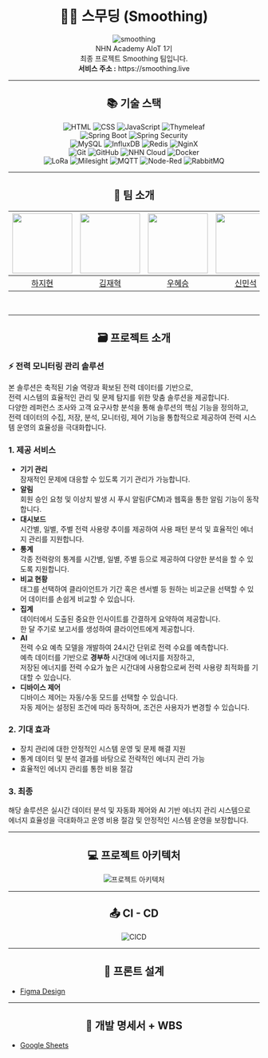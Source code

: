 # <div align="center">🌱🍃 스무딩 (Smoothing)</div>

<div align="center">
  <img src="https://github.com/nhnacademy-aiot1-Smoothing/.github/assets/140356909/69437e68-3e1f-41cb-8efc-169842e3598a" alt="smoothing" />
</div>

<div align="center">
  NHN Academy AIoT 1기<br>
  최종 프로젝트 Smoothing 팀입니다.
</div>

<div align="center">
  <strong>서비스 주소 :</strong> https://smoothing.live
</div>

---

## <div align="center">📚 기술 스택</div>

<div align="center">

![HTML](https://img.shields.io/badge/HTML5-E34F26?style=for-the-badge&logo=html5&logoColor=white)
![CSS](https://img.shields.io/badge/CSS3-1572B6?style=for-the-badge&logo=css3&logoColor=white)
![JavaScript](https://img.shields.io/badge/JavaScript-F7DF1E?style=for-the-badge&logo=javascript&logoColor=black)
![Thymeleaf](https://img.shields.io/badge/Thymeleaf-%23005C0F.svg?style=for-the-badge&logo=Thymeleaf&logoColor=white)
<br>
![Spring Boot](https://img.shields.io/badge/Spring_Boot-6DB33F?style=for-the-badge&logo=spring-boot&logoColor=white)
![Spring Security](https://img.shields.io/badge/Spring_Security-6DB33F?style=for-the-badge&logo=spring-security&logoColor=white)
<br>
![MySQL](https://img.shields.io/badge/MySQL-4479A1?style=for-the-badge&logo=mysql&logoColor=white)
![InfluxDB](https://img.shields.io/badge/InfluxDB-22ADF6?style=for-the-badge&logo=influxdb&logoColor=white)
![Redis](https://img.shields.io/badge/Redis-DC382D?style=for-the-badge&logo=redis&logoColor=white)
![NginX](https://img.shields.io/badge/Nginx-009639?style=for-the-badge&logo=nginx&logoColor=white)
<br>
![Git](https://img.shields.io/badge/Git-F05032?style=for-the-badge&logo=git&logoColor=white)
![GitHub](https://img.shields.io/badge/GitHub-181717?style=for-the-badge&logo=github&logoColor=white)
![NHN Cloud](https://img.shields.io/badge/nhncloud-2B5CDE?style=for-the-badge&logo=cloudera&logoColor=white)
![Docker](https://img.shields.io/badge/Docker-2CA5E0?style=for-the-badge&logo=docker&logoColor=white)
<br>
![LoRa](https://img.shields.io/badge/LoRa-43B02A?style=for-the-badge&logo=lora&logoColor=white)
![Milesight](https://img.shields.io/badge/Milesight-1E88E5?style=for-the-badge&logo=azure-devops&logoColor=white)
![MQTT](https://img.shields.io/badge/MQTT-660066?style=for-the-badge&logo=mqtt&logoColor=white)
![Node-Red](https://img.shields.io/badge/Node--Red-8F0000?style=for-the-badge&logo=nodered&logoColor=white)
![RabbitMQ](https://img.shields.io/badge/rabbitmq-FF6600?style=for-the-badge&logo=rabbitmq&logoColor=white)

</div>

---

## <div align=center>🤝 팀 소개</div>
<img src="https://github.com/nhnacademy-aiot1-Smoothing/.github/assets/140356909/c49a1679-0abb-46a9-a814-dae4d5bf3406" height=120 width=120> <br/> | <img src="https://github.com/nhnacademy-aiot1-Smoothing/.github/assets/140356909/9cc02fd3-86d4-47d7-8358-2f0df817d456" height=120 width=120> <br/> | <img src="https://github.com/nhnacademy-aiot1-Smoothing/.github/assets/140356909/375556e4-8ee0-46c1-9f97-e78f7ea8acb0" height=120 width=120> <br/> | <img src="https://github.com/nhnacademy-aiot1-Smoothing/.github/assets/140356909/16bd2055-55c1-47b9-8f59-66d954356aea" height=120 width=120> <br/> | <img src="https://github.com/nhnacademy-aiot1-Smoothing/.github/assets/140356909/9fa8fb9d-8e58-437f-9ccf-acb63911736f" height=120 width=120> <br/> | <img src="https://github.com/nhnacademy-aiot1-Smoothing/.github/assets/140356909/a8fe51c9-cf32-4edb-8f4b-bb9ccbe44219" height=120 width=120> <br/> | <img src="https://github.com/nhnacademy-aiot1-Smoothing/.github/assets/140356909/35985f18-accc-4da8-acfc-3cb2c40d5c1b" height=120 width=120> <br/> |
|:--:|:--:|:--:|:--:|:--:|:--:|:--:|
| [하지현](https://github.com/haaazzi) | [김재혁](https://github.com/JaeHyeok29) | [우혜승](https://github.com/doramonz) | [신민석](https://github.com/supaicy) | [배범익](https://github.com/Maru375) | [김지윤](https://github.com/kkimjiyoon) | [박영준](https://github.com/NAKTA-Y) |
<br>

---

## <div align="center">🗃️ 프로젝트 소개</div>

### ⚡️ 전력 모니터링 관리 솔루션
본 솔루션은 축적된 기술 역량과 확보된 전력 데이터를 기반으로,  
전력 시스템의 효율적인 관리 및 문제 탐지를 위한 맞춤 솔루션을 제공합니다.  
다양한 레퍼런스 조사와 고객 요구사항 분석을 통해 솔루션의 핵심 기능을 정의하고,  
전력 데이터의 수집, 저장, 분석, 모니터링, 제어 기능을 통합적으로 제공하여 전력 시스템 운영의 효율성을 극대화합니다.

### 1. 제공 서비스
- **기기 관리**  
  잠재적인 문제에 대응할 수 있도록 기기 관리가 가능합니다.
- **알림**  
  회원 승인 요청 및 이상치 발생 시 푸시 알림(FCM)과 웹훅을 통한 알림 기능이 동작합니다.
- **대시보드**  
  시간별, 일별, 주별 전력 사용량 추이를 제공하여 사용 패턴 분석 및 효율적인 에너지 관리를 지원합니다.
- **통계**  
  각종 전력량의 통계를 시간별, 일별, 주별 등으로 제공하여 다양한 분석을 할 수 있도록 지원합니다.
- **비교 현황**  
  태그를 선택하여 클라이언트가 기간 혹은 센서별 등 원하는 비교군을 선택할 수 있어 데이터를 손쉽게 비교할 수 있습니다.
- **집계**  
  데이터에서 도출된 중요한 인사이트를 간결하게 요약하여 제공합니다.  
  한 달 주기로 보고서를 생성하여 클라이언트에게 제공합니다.
- **AI**  
  전력 수요 예측 모델을 개발하여 24시간 단위로 전력 수요를 예측합니다.  
  예측 데이터를 기반으로 **경부하** 시간대에 에너지를 저장하고, <br>
  저장된 에너지를 전력 수요가 높은 시간대에 사용함으로써 전력 사용량 최적화를 기대할 수 있습니다.
- **디바이스 제어**  
  디바이스 제어는 자동/수동 모드를 선택할 수 있습니다.  
  자동 제어는 설정된 조건에 따라 동작하며, 조건은 사용자가 변경할 수 있습니다.

### 2. 기대 효과
- 장치 관리에 대한 안정적인 시스템 운영 및 문제 해결 지원
- 통계 데이터 및 분석 결과를 바탕으로 전략적인 에너지 관리 가능
- 효율적인 에너지 관리를 통한 비용 절감

### 3. 최종
해당 솔루션은 실시간 데이터 분석 및 자동화 제어와 AI 기반 에너지 관리 시스템으로  
에너지 효율성을 극대화하고 운영 비용 절감 및 안정적인 시스템 운영을 보장합니다.

---

## <div align="center">💻 프로젝트 아키텍처</div>

<div align="center">
  <img src="https://github.com/nhnacademy-aiot1-Smoothing/.github/assets/140356909/7d1bdf21-85a8-4ad7-96cc-d90158e25026" alt="프로젝트 아키텍처" />
</div>

---

## <div align="center">📤 CI - CD</div>

<div align="center">
  <img src="https://github.com/nhnacademy-aiot1-Smoothing/.github/assets/140356909/d1c1bb2c-37b0-4088-9a15-db710865e860" alt="CICD" />
</div>

---

## <div align="center">📐 프론트 설계</div>

- [Figma Design](https://www.figma.com/file/6ZqbvK9qYhy0j4OVfGizO0/Smoothing?type=design&node-id=0-1&mode=design&t=TCzSaXYmPps9LIj8-0)

---

## <div align="center">📑 개발 명세서 + WBS</div>

- [Google Sheets](https://docs.google.com/spreadsheets/d/1aaDxpqLYVeSZnNgx8e-3ZJBiAGD4tr264QIJBLwbnSQ/edit#gid=703934155)

